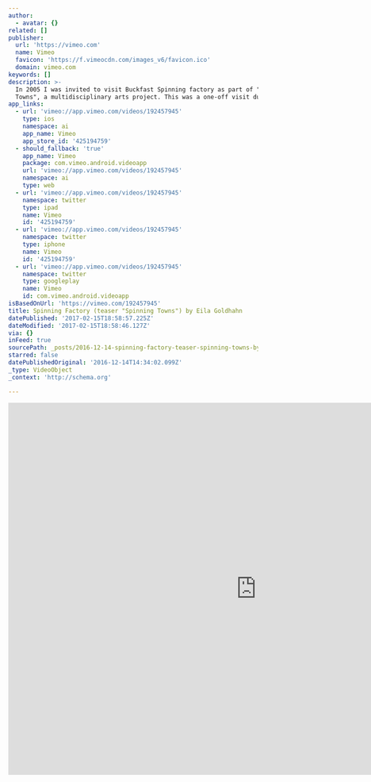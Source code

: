 ```yaml
---
author:
  - avatar: {}
related: []
publisher:
  url: 'https://vimeo.com'
  name: Vimeo
  favicon: 'https://f.vimeocdn.com/images_v6/favicon.ico'
  domain: vimeo.com
keywords: []
description: >-
  In 2005 I was invited to visit Buckfast Spinning factory as part of "Spinning
  Towns", a multidisciplinary arts project. This was a one-off visit during...
app_links:
  - url: 'vimeo://app.vimeo.com/videos/192457945'
    type: ios
    namespace: ai
    app_name: Vimeo
    app_store_id: '425194759'
  - should_fallback: 'true'
    app_name: Vimeo
    package: com.vimeo.android.videoapp
    url: 'vimeo://app.vimeo.com/videos/192457945'
    namespace: ai
    type: web
  - url: 'vimeo://app.vimeo.com/videos/192457945'
    namespace: twitter
    type: ipad
    name: Vimeo
    id: '425194759'
  - url: 'vimeo://app.vimeo.com/videos/192457945'
    namespace: twitter
    type: iphone
    name: Vimeo
    id: '425194759'
  - url: 'vimeo://app.vimeo.com/videos/192457945'
    namespace: twitter
    type: googleplay
    name: Vimeo
    id: com.vimeo.android.videoapp
isBasedOnUrl: 'https://vimeo.com/192457945'
title: Spinning Factory (teaser "Spinning Towns") by Eila Goldhahn
datePublished: '2017-02-15T18:58:57.225Z'
dateModified: '2017-02-15T18:58:46.127Z'
via: {}
inFeed: true
sourcePath: _posts/2016-12-14-spinning-factory-teaser-spinning-towns-by-eila-goldhahn.md
starred: false
datePublishedOriginal: '2016-12-14T14:34:02.099Z'
_type: VideoObject
_context: 'http://schema.org'

---
```

<iframe src="https://cdn.embedly.com/widgets/media.html?src=https%3A%2F%2Fplayer.vimeo.com%2Fvideo%2F192457945&amp;src_secure=1&amp;url=https%3A%2F%2Fvimeo.com%2F192457945&amp;image=https%3A%2F%2Fi.vimeocdn.com%2Ffilter%2Foverlay%3Fsrc0%3Dhttps%253A%252F%252Fi.vimeocdn.com%252Fvideo%252F603876133_1280x960.jpg%26src1%3Dhttps%253A%252F%252Ff.vimeocdn.com%252Fimages_v6%252Fshare%252Fplay_icon_overlay.png&amp;key=b7d04c9b404c499eba89ee7072e1c4f7&amp;type=text%2Fhtml&amp;schema=vimeo" width="1000" height="750" scrolling="no" frameborder="0" allowfullscreen="" style=""></iframe>